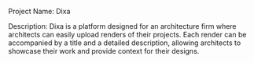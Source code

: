 Project Name: Dixa

Description:
Dixa is a platform designed for an architecture firm where architects can easily upload renders of their projects. Each render can be accompanied by 
a title and a detailed description, allowing architects to showcase their work and provide context for their designs.
